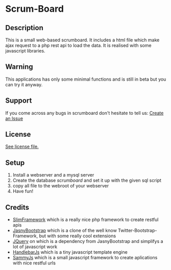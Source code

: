 # Scrum-Board
## Description
This is a small web-based scrumboard. It includes a html file which make ajax request to a php rest api to load the data. It is realised with some javascript libraries.

## Warning 
This applications has only some minimal functions and is still in beta but you can try it anyway. 

## Support
If you come across any bugs in scrumboard don't hesitate to tell us: [Create an Issue](https://github.com/chefe/scrum-board/issues/new)

## License
[See license file.](https://github.com/chefe/scrum-board/blob/master/LICENSE)

## Setup
1. Install a webserver and a mysql server
2. Create the database *scrumboard* and set it up with the given sql script
3. copy all file to the webroot of your webserver
4. Have fun!

## Credits
* [SlimFramework](http://www.slimframework.com/) which is a really nice php framework to create restful apis
* [JasnyBootstrap](http://jasny.github.io/bootstrap/) which is a clone of the well know Twitter-Bootstrap-Framework, but with some really cool extensions
* [JQuery](http://jquery.com/) on which is a dependency from JasnyBootstrap and simplifys a lot of javascript work
* [HandlebarJs](http://handlebarsjs.com/) which is a tiny javascript template engine 
* [SammyJs](http://sammyjs.org/) which is a small javascript framework to create aplications with nice restful urls
